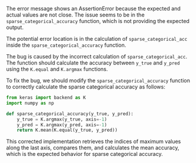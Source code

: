 The error message shows an AssertionError because the expected and actual values are not close. The issue seems to be in the `sparse_categorical_accuracy` function, which is not providing the expected output.

The potential error location is in the calculation of `sparse_categorical_acc` inside the `sparse_categorical_accuracy` function.

The bug is caused by the incorrect calculation of `sparse_categorical_acc`. The function should calculate the accuracy between `y_true` and `y_pred` using the `K.equal` and `K.argmax` functions.

To fix the bug, we should modify the `sparse_categorical_accuracy` function to correctly calculate the sparse categorical accuracy as follows:

```python
from keras import backend as K
import numpy as np

def sparse_categorical_accuracy(y_true, y_pred):
    y_true = K.argmax(y_true, axis=-1)
    y_pred = K.argmax(y_pred, axis=-1)
    return K.mean(K.equal(y_true, y_pred))
```

This corrected implementation retrieves the indices of maximum values along the last axis, compares them, and calculates the mean accuracy, which is the expected behavior for sparse categorical accuracy.